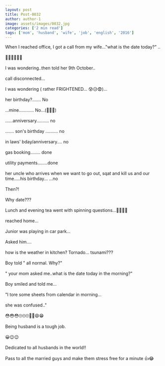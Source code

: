```yaml
---
layout: post
title: Post-0032
author: author-1
image: assets/images/0032.jpg
categories: ['2 min read']
tags: ['mom', 'husband', 'wife', 'job', 'english', '2016']
---
```

When I reached office, I got a call from my wife..."what is the date today?" ..  <br>
   <br>
 🤔🤔😨😰🤒😥  <br>
   <br>
 I was wondering..then told her 9th October..  <br>
   <br>
 call disconnected...  <br>
   <br>
 I was wondering ( rather FRIGHTENED... 😰😥😨)...  <br>
   <br>
 her birthday?....... No  <br>
   <br>
 ...mine............       No...(😬😬😝)  <br>
   <br>
 ......anniversary..........   no  <br>
   <br>
 .......  son's birthday ..........   no  <br>
   <br>
 in laws' bday/anniversary....   no  <br>
   <br>
 gas booking........     done  <br>
   <br>
 utility payments........done  <br>
   <br>
 her uncle who arrives when we want to go out, sqat and kill us and our time.....his birthday... ...no  <br>
   <br>
 Then?!  <br>
   <br>
 Why date???  <br>
   <br>
 Lunch and evening tea went with spinning questions...🙇🙇🤔🤔  <br>
   <br>
 reached home...  <br>
   <br>
 Junior was playing in car park...  <br>
   <br>
 Asked him....  <br>
   <br>
 how is the weather in kitchen? Tornado... tsunami???  <br>
   <br>
 Boy told " all normal. Why?"  <br>
   <br>
 " your mom asked me..what is the date today in the morning?"  <br>
   <br>
 Boy smiled and told me...  <br>
   <br>
 "I tore some sheets from calendar in morning...  <br>
   <br>
 she was confused.."  <br>
   <br>
 😳😳😳🙄🙄🙄🤔🤗😄😁  <br>
   <br>
 Being husband is a tough job.  <br>
   <br>
 😀😉😉  <br>
   <br>
 Dedicated to all husbands in the world!!  <br>
   <br>
 Pass to all the married guys and make them stress free for a minute 👍😂